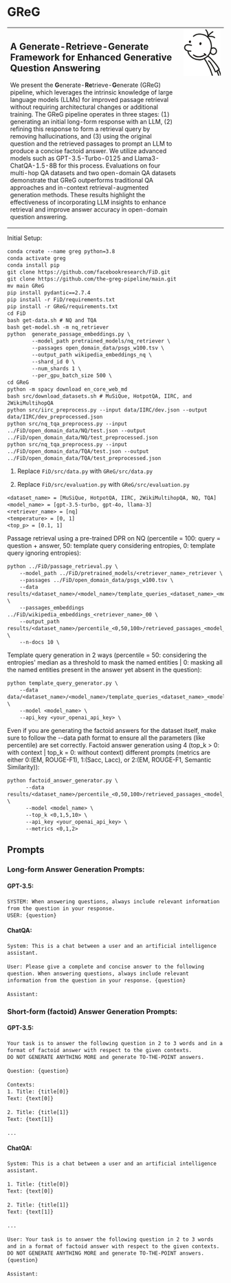 # GReG

<table style="border: none;">
  <tr>
    <td valign="top" width="80%">
      <h2>A Generate-Retrieve-Generate Framework for Enhanced Generative Question Answering</h2>
      <p>We present the <b>G</b>enerate-<b>Re</b>trieve-<b>G</b>enerate (GReG) pipeline, which leverages the intrinsic knowledge of large language models (LLMs) for improved passage retrieval without requiring architectural changes or additional training. The GReG pipeline operates in three stages: (1) generating an initial long-form response with an LLM, (2) refining this response to form a retrieval query by removing hallucinations, and (3) using the original question and the retrieved passages to prompt an LLM to produce a concise factoid answer. We utilize advanced models such as GPT-3.5-Turbo-0125 and Llama3-ChatQA-1.5-8B for this process. Evaluations on four multi-hop QA datasets and two open-domain QA datasets demonstrate that GReG outperforms traditional QA approaches and in-context retrieval-augmented generation methods. These results highlight the effectiveness of incorporating LLM insights to enhance retrieval and improve answer accuracy in open-domain question answering.</p>
    </td>
    <td valign="top" width="20%">
      <img src="src/greg.png" width="100%">
    </td>
  </tr>
</table>

Initial Setup:
```
conda create --name greg python=3.8
conda activate greg
conda install pip
git clone https://github.com/facebookresearch/FiD.git
git clone https://github.com/the-greg-pipeline/main.git
mv main GReG
pip install pydantic==2.7.4
pip install -r FiD/requirements.txt
pip install -r GReG/requirements.txt
cd FiD
bash get-data.sh # NQ and TQA
bash get-model.sh -m nq_retriever
python  generate_passage_embeddings.py \
        --model_path pretrained_models/nq_retriever \
        --passages open_domain_data/psgs_w100.tsv \
        --output_path wikipedia_embeddings_nq \
        --shard_id 0 \
        --num_shards 1 \
        --per_gpu_batch_size 500 \
cd GReG
python -m spacy download en_core_web_md
bash src/download_datasets.sh # MuSiQue, HotpotQA, IIRC, and 2WikiMultihopQA
python src/iirc_preprocess.py --input data/IIRC/dev.json --output data/IIRC/dev_preprocessed.json
python src/nq_tqa_preprocess.py --input ../FiD/open_domain_data/NQ/test.json --output ../FiD/open_domain_data/NQ/test_preprocessed.json
python src/nq_tqa_preprocess.py --input ../FiD/open_domain_data/TQA/test.json --output ../FiD/open_domain_data/TQA/test_preprocessed.json
```

1. Replace ```FiD/src/data.py``` with ```GReG/src/data.py```

2. Replace ```FiD/src/evaluation.py``` with ```GReG/src/evaluation.py```


```
<dataset_name> = [MuSiQue, HotpotQA, IIRC, 2WikiMultihopQA, NQ, TQA]
<model_name> = [gpt-3.5-turbo, gpt-4o, llama-3]
<retriever_name> = [nq]
<temperature> = [0, 1]
<top_p> = [0.1, 1]
```

Passage retrieval using a pre-trained DPR on NQ (percentile = 100: query = question + answer, 50: template query considering entropies, 0: template query ignoring entropies):
```
python ../FiD/passage_retrieval.py \
    --model_path ../FiD/pretrained_models/<retriever_name>_retriever \
    --passages ../FiD/open_domain_data/psgs_w100.tsv \
    --data results/<dataset_name>/<model_name>/template_queries_<dataset_name>_<model_name>_<0,50>.jsonl \
    --passages_embeddings ../FiD/wikipedia_embeddings_<retriever_name>_00 \
    --output_path results/<dataset_name>/percentile_<0,50,100>/retrieved_passages_<model_name>_<retriever_name>.json \
    --n-docs 10 \
```

Template query generation in 2 ways (percentile = 50: considering the entropies' median as a threshold to mask the named entities | 0: masking all the named entities present in the answer yet absent in the question):
```
python template_query_generator.py \
    --data data/<dataset_name>/<model_name>/template_queries_<dataset_name>_<model_name>_<0,50>_<temperature>_<top_p>.jsonl \
    --model <model_name> \
    --api_key <your_openai_api_key> \
```

Even if you are generating the factoid answers for the dataset itself, make sure to follow the --data path format to ensure all the parameters (like percentile) are set correctly.
Factoid answer generation using 4 (top_k > 0: with context | top_k = 0: without context) different prompts (metrics are either 0:(EM, ROUGE-F1), 1:(Sacc, Lacc), or 2:(EM, ROUGE-F1, Semantic Similarity)):
```
python factoid_answer_generator.py \
      --data results/<dataset_name>/percentile_<0,50,100>/retrieved_passages_<model_name>.json \
      --model <model_name> \
      --top_k <0,1,5,10> \
      --api_key <your_openai_api_key> \
      --metrics <0,1,2>
```

## Prompts
### Long-form Answer Generation Prompts:
#### GPT-3.5:
```
SYSTEM: When answering questions, always include relevant information from the question in your response.
USER: {question}
```
#### ChatQA:
```
System: This is a chat between a user and an artificial intelligence assistant.

User: Please give a complete and concise answer to the following question. When answering questions, always include relevant information from the question in your response. {question}

Assistant:
```

### Short-form (factoid) Answer Generation Prompts:
#### GPT-3.5:
```
Your task is to answer the following question in 2 to 3 words and in a format of factoid answer with respect to the given contexts.
DO NOT GENERATE ANYTHING MORE and generate TO-THE-POINT answers.

Question: {question}

Contexts:
1. Title: {title[0]}
Text: {text[0]}

2. Title: {title[1]}
Text: {text[1]}

...
```
#### ChatQA:
```
System: This is a chat between a user and an artificial intelligence assistant.

1. Title: {title[0]}
Text: {text[0]}

2. Title: {title[1]}
Text: {text[1]}

...

User: Your task is to answer the following question in 2 to 3 words and in a format of factoid answer with respect to the given contexts. DO NOT GENERATE ANYTHING MORE and generate TO-THE-POINT answers. {question}

Assistant:
```
